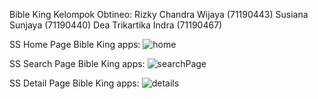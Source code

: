 Bible King 
Kelompok Obtineo:
Rizky Chandra Wijaya (71190443)
Susiana Sunjaya (71190440)
Dea Trikartika Indra (71190467)

SS Home Page Bible King apps:
![home](https://user-images.githubusercontent.com/89894989/140635740-5a094f2d-0cb9-4736-83c8-17046bea75a5.JPG)

SS Search Page Bible King apps:
![searchPage](https://user-images.githubusercontent.com/89894989/140635745-f71bb2fa-648d-4e0a-8724-626c10a334a5.JPG)

SS Detail Page Bible King apps:
![details](https://user-images.githubusercontent.com/89894989/146804453-0a2f6268-65be-41b6-bb19-d2eed780c7c4.JPG)
